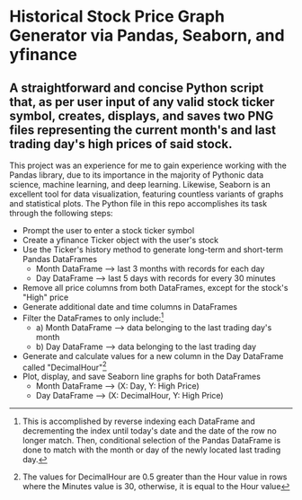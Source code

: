 # Historical Stock Price Graph Generator via Pandas, Seaborn, and yfinance

## A straightforward and concise Python script that, as per user input of any valid stock ticker symbol, creates, displays, and saves two PNG files representing the current month's and last trading day's high prices of said stock.

This project was an experience for me to gain experience working with the Pandas library, due to its importance in the majority of Pythonic data science, machine learning, and deep learning. Likewise, Seaborn is an excellent tool for data visualization, featuring countless variants of graphs and statistical plots. The Python file in this repo accomplishes its task through the following steps:

* Prompt the user to enter a stock ticker symbol
* Create a yfinance Ticker object with the user's stock
* Use the Ticker's history method to generate long-term and short-term Pandas DataFrames
  * Month DataFrame --> last 3 months with records for each day
  * Day DataFrame --> last 5 days with records for every 30 minutes
* Remove all price columns from both DataFrames, except for the stock's "High" price
* Generate additional date and time columns in DataFrames
* Filter the DataFrames to only include:[^1]
  * a) Month DataFrame --> data belonging to the last trading day's month
  * b) Day DataFrame --> data belonging to the last trading day
* Generate and calculate values for a new column in the Day DataFrame called "DecimalHour"[^2]
* Plot, display, and save Seaborn line graphs for both DataFrames
  * Month DataFrame --> (X: Day, Y: High Price)
  * Day DataFrame --> (X: DecimalHour, Y: High Price)

[^1]: This is accomplished by reverse indexing each DataFrame and decrementing the index until today's date and the date of the row no longer match. Then, conditional selection of the Pandas DataFrame is done to match with the month or day of the newly located last trading day.
[^2]: The values for DecimalHour are 0.5 greater than the Hour value in rows where the Minutes value is 30, otherwise, it is equal to the Hour value